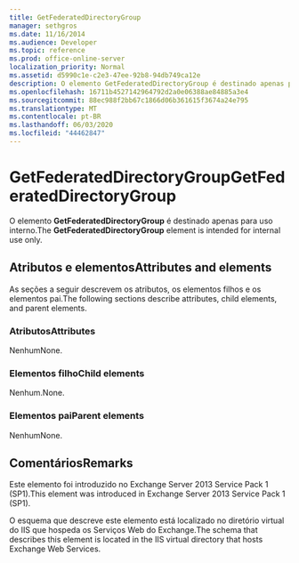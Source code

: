 ```yaml
---
title: GetFederatedDirectoryGroup
manager: sethgros
ms.date: 11/16/2014
ms.audience: Developer
ms.topic: reference
ms.prod: office-online-server
localization_priority: Normal
ms.assetid: d5990c1e-c2e3-47ee-92b8-94db749ca12e
description: O elemento GetFederatedDirectoryGroup é destinado apenas para uso interno.
ms.openlocfilehash: 16711b4527142964792d2a0e06388ae84885a3e4
ms.sourcegitcommit: 88ec988f2bb67c1866d06b361615f3674a24e795
ms.translationtype: MT
ms.contentlocale: pt-BR
ms.lasthandoff: 06/03/2020
ms.locfileid: "44462847"
---
```

# <a name="getfederateddirectorygroup"></a><span data-ttu-id="a955e-103">GetFederatedDirectoryGroup</span><span class="sxs-lookup"><span data-stu-id="a955e-103">GetFederatedDirectoryGroup</span></span>

<span data-ttu-id="a955e-104">O elemento **GetFederatedDirectoryGroup** é destinado apenas para uso interno.</span><span class="sxs-lookup"><span data-stu-id="a955e-104">The **GetFederatedDirectoryGroup** element is intended for internal use only.</span></span> 

## <a name="attributes-and-elements"></a><span data-ttu-id="a955e-105">Atributos e elementos</span><span class="sxs-lookup"><span data-stu-id="a955e-105">Attributes and elements</span></span>

<span data-ttu-id="a955e-106">As seções a seguir descrevem os atributos, os elementos filhos e os elementos pai.</span><span class="sxs-lookup"><span data-stu-id="a955e-106">The following sections describe attributes, child elements, and parent elements.</span></span>
  
### <a name="attributes"></a><span data-ttu-id="a955e-107">Atributos</span><span class="sxs-lookup"><span data-stu-id="a955e-107">Attributes</span></span>

<span data-ttu-id="a955e-108">Nenhum</span><span class="sxs-lookup"><span data-stu-id="a955e-108">None.</span></span>
  
### <a name="child-elements"></a><span data-ttu-id="a955e-109">Elementos filho</span><span class="sxs-lookup"><span data-stu-id="a955e-109">Child elements</span></span>

<span data-ttu-id="a955e-110">Nenhum.</span><span class="sxs-lookup"><span data-stu-id="a955e-110">None.</span></span>
  
### <a name="parent-elements"></a><span data-ttu-id="a955e-111">Elementos pai</span><span class="sxs-lookup"><span data-stu-id="a955e-111">Parent elements</span></span>

<span data-ttu-id="a955e-112">Nenhum</span><span class="sxs-lookup"><span data-stu-id="a955e-112">None.</span></span>
  
## <a name="remarks"></a><span data-ttu-id="a955e-113">Comentários</span><span class="sxs-lookup"><span data-stu-id="a955e-113">Remarks</span></span>

<span data-ttu-id="a955e-114">Este elemento foi introduzido no Exchange Server 2013 Service Pack 1 (SP1).</span><span class="sxs-lookup"><span data-stu-id="a955e-114">This element was introduced in Exchange Server 2013 Service Pack 1 (SP1).</span></span>
  
<span data-ttu-id="a955e-115">O esquema que descreve este elemento está localizado no diretório virtual do IIS que hospeda os Serviços Web do Exchange.</span><span class="sxs-lookup"><span data-stu-id="a955e-115">The schema that describes this element is located in the IIS virtual directory that hosts Exchange Web Services.</span></span>
  

